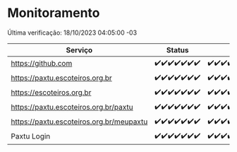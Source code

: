 # Monitoramento

Última verificação: 18/10/2023 04:05:00 -03

|Serviço|Status|Últimas 24h|
|---|---|---|
|https://github.com|<span title="2023-10-11: OK=24">✔️</span><span title="2023-10-12: OK=24">✔️</span><span title="2023-10-13: OK=24">✔️</span><span title="2023-10-14: OK=24">✔️</span><span title="2023-10-15: OK=24">✔️</span><span title="2023-10-16: OK=24">✔️</span><span title="2023-10-17: OK=7">✔️</span>|<span title="17/10/2023 04:06:00 -03 : 200">✔️</span><span title="17/10/2023 05:08:00 -03 : 200">✔️</span><span title="17/10/2023 06:06:00 -03 : 200">✔️</span><span title="17/10/2023 07:06:00 -03 : 200">✔️</span><span title="17/10/2023 08:03:00 -03 : 200">✔️</span><span title="17/10/2023 09:11:00 -03 : 200">✔️</span><span title="17/10/2023 10:09:00 -03 : 200">✔️</span><span title="17/10/2023 11:05:00 -03 : 200">✔️</span><span title="17/10/2023 12:06:00 -03 : 200">✔️</span><span title="17/10/2023 13:07:00 -03 : 200">✔️</span><span title="17/10/2023 14:04:00 -03 : 200">✔️</span><span title="17/10/2023 15:08:00 -03 : 200">✔️</span><span title="17/10/2023 16:03:00 -03 : 200">✔️</span><span title="17/10/2023 17:06:00 -03 : 200">✔️</span><span title="17/10/2023 18:04:00 -03 : 200">✔️</span><span title="17/10/2023 19:04:00 -03 : 200">✔️</span><span title="17/10/2023 20:04:00 -03 : 200">✔️</span><span title="17/10/2023 21:29:00 -03 : 200">✔️</span><span title="17/10/2023 22:41:00 -03 : 200">✔️</span><span title="17/10/2023 23:15:00 -03 : 200">✔️</span><span title="18/10/2023 00:06:00 -03 : 200">✔️</span><span title="18/10/2023 01:07:00 -03 : 200">✔️</span><span title="18/10/2023 02:05:00 -03 : 200">✔️</span><span title="18/10/2023 03:08:00 -03 : 200">✔️</span><span title="18/10/2023 04:04:00 -03 : 200">✔️</span>|
|https://paxtu.escoteiros.org.br|<span title="2023-10-11: OK=24">✔️</span><span title="2023-10-12: OK=24">✔️</span><span title="2023-10-13: OK=24">✔️</span><span title="2023-10-14: OK=24">✔️</span><span title="2023-10-15: OK=24">✔️</span><span title="2023-10-16: OK=24">✔️</span><span title="2023-10-17: OK=7">✔️</span>|<span title="17/10/2023 04:06:00 -03 : 200">✔️</span><span title="17/10/2023 05:08:00 -03 : 200">✔️</span><span title="17/10/2023 06:06:00 -03 : 200">✔️</span><span title="17/10/2023 07:06:00 -03 : 200">✔️</span><span title="17/10/2023 08:03:00 -03 : 200">✔️</span><span title="17/10/2023 09:11:00 -03 : 200">✔️</span><span title="17/10/2023 10:09:00 -03 : 200">✔️</span><span title="17/10/2023 11:05:00 -03 : 200">✔️</span><span title="17/10/2023 12:06:00 -03 : 200">✔️</span><span title="17/10/2023 13:07:00 -03 : 200">✔️</span><span title="17/10/2023 14:04:00 -03 : 200">✔️</span><span title="17/10/2023 15:08:00 -03 : 200">✔️</span><span title="17/10/2023 16:03:00 -03 : 200">✔️</span><span title="17/10/2023 17:06:00 -03 : 200">✔️</span><span title="17/10/2023 18:04:00 -03 : 200">✔️</span><span title="17/10/2023 19:04:00 -03 : 200">✔️</span><span title="17/10/2023 20:04:00 -03 : 200">✔️</span><span title="17/10/2023 21:29:00 -03 : 200">✔️</span><span title="17/10/2023 22:41:00 -03 : 200">✔️</span><span title="17/10/2023 23:15:00 -03 : 200">✔️</span><span title="18/10/2023 00:06:00 -03 : 200">✔️</span><span title="18/10/2023 01:07:00 -03 : 200">✔️</span><span title="18/10/2023 02:05:00 -03 : 200">✔️</span><span title="18/10/2023 03:08:00 -03 : 200">✔️</span><span title="18/10/2023 04:04:00 -03 : 200">✔️</span>|
|https://escoteiros.org.br|<span title="2023-10-11: OK=24">✔️</span><span title="2023-10-12: OK=24">✔️</span><span title="2023-10-13: OK=24">✔️</span><span title="2023-10-14: OK=24">✔️</span><span title="2023-10-15: OK=24">✔️</span><span title="2023-10-16: OK=24">✔️</span><span title="2023-10-17: OK=7">✔️</span>|<span title="17/10/2023 04:06:00 -03 : 200">✔️</span><span title="17/10/2023 05:08:00 -03 : 200">✔️</span><span title="17/10/2023 06:06:00 -03 : 200">✔️</span><span title="17/10/2023 07:06:00 -03 : 200">✔️</span><span title="17/10/2023 08:03:00 -03 : 200">✔️</span><span title="17/10/2023 09:11:00 -03 : 200">✔️</span><span title="17/10/2023 10:09:00 -03 : 200">✔️</span><span title="17/10/2023 11:05:00 -03 : 200">✔️</span><span title="17/10/2023 12:06:00 -03 : 200">✔️</span><span title="17/10/2023 13:07:00 -03 : 200">✔️</span><span title="17/10/2023 14:04:00 -03 : 200">✔️</span><span title="17/10/2023 15:08:00 -03 : 200">✔️</span><span title="17/10/2023 16:03:00 -03 : 200">✔️</span><span title="17/10/2023 17:06:00 -03 : 200">✔️</span><span title="17/10/2023 18:04:00 -03 : 200">✔️</span><span title="17/10/2023 19:04:00 -03 : 200">✔️</span><span title="17/10/2023 20:04:00 -03 : 200">✔️</span><span title="17/10/2023 21:29:00 -03 : 200">✔️</span><span title="17/10/2023 22:41:00 -03 : 200">✔️</span><span title="17/10/2023 23:15:00 -03 : 200">✔️</span><span title="18/10/2023 00:06:00 -03 : 200">✔️</span><span title="18/10/2023 01:07:00 -03 : 200">✔️</span><span title="18/10/2023 02:05:00 -03 : 200">✔️</span><span title="18/10/2023 03:08:00 -03 : 200">✔️</span><span title="18/10/2023 04:04:00 -03 : 200">✔️</span>|
|https://paxtu.escoteiros.org.br/paxtu|<span title="2023-10-11: OK=24">✔️</span><span title="2023-10-12: OK=24">✔️</span><span title="2023-10-13: OK=24">✔️</span><span title="2023-10-14: OK=24">✔️</span><span title="2023-10-15: OK=24">✔️</span><span title="2023-10-16: OK=24">✔️</span><span title="2023-10-17: OK=7">✔️</span>|<span title="17/10/2023 04:06:00 -03 : 200">✔️</span><span title="17/10/2023 05:08:00 -03 : 200">✔️</span><span title="17/10/2023 06:06:00 -03 : 200">✔️</span><span title="17/10/2023 07:06:00 -03 : 200">✔️</span><span title="17/10/2023 08:03:00 -03 : 200">✔️</span><span title="17/10/2023 09:11:00 -03 : 200">✔️</span><span title="17/10/2023 10:09:00 -03 : 200">✔️</span><span title="17/10/2023 11:05:00 -03 : 200">✔️</span><span title="17/10/2023 12:06:00 -03 : 200">✔️</span><span title="17/10/2023 13:07:00 -03 : 200">✔️</span><span title="17/10/2023 14:04:00 -03 : 200">✔️</span><span title="17/10/2023 15:08:00 -03 : 200">✔️</span><span title="17/10/2023 16:03:00 -03 : 200">✔️</span><span title="17/10/2023 17:06:00 -03 : 200">✔️</span><span title="17/10/2023 18:04:00 -03 : 200">✔️</span><span title="17/10/2023 19:05:00 -03 : 200">✔️</span><span title="17/10/2023 20:04:00 -03 : 200">✔️</span><span title="17/10/2023 21:29:00 -03 : 200">✔️</span><span title="17/10/2023 22:41:00 -03 : 200">✔️</span><span title="17/10/2023 23:15:00 -03 : 200">✔️</span><span title="18/10/2023 00:06:00 -03 : 200">✔️</span><span title="18/10/2023 01:07:00 -03 : 200">✔️</span><span title="18/10/2023 02:05:00 -03 : 200">✔️</span><span title="18/10/2023 03:08:00 -03 : 200">✔️</span><span title="18/10/2023 04:04:00 -03 : 200">✔️</span>|
|https://paxtu.escoteiros.org.br/meupaxtu|<span title="2023-10-11: OK=24">✔️</span><span title="2023-10-12: OK=24">✔️</span><span title="2023-10-13: OK=24">✔️</span><span title="2023-10-14: OK=24">✔️</span><span title="2023-10-15: OK=24">✔️</span><span title="2023-10-16: OK=24">✔️</span><span title="2023-10-17: OK=7">✔️</span>|<span title="17/10/2023 04:06:00 -03 : 200">✔️</span><span title="17/10/2023 05:08:00 -03 : 200">✔️</span><span title="17/10/2023 06:06:00 -03 : 200">✔️</span><span title="17/10/2023 07:06:00 -03 : 200">✔️</span><span title="17/10/2023 08:03:00 -03 : 200">✔️</span><span title="17/10/2023 09:11:00 -03 : 200">✔️</span><span title="17/10/2023 10:09:00 -03 : 200">✔️</span><span title="17/10/2023 11:05:00 -03 : 200">✔️</span><span title="17/10/2023 12:06:00 -03 : 200">✔️</span><span title="17/10/2023 13:07:00 -03 : 200">✔️</span><span title="17/10/2023 14:04:00 -03 : 200">✔️</span><span title="17/10/2023 15:08:00 -03 : 200">✔️</span><span title="17/10/2023 16:03:00 -03 : 200">✔️</span><span title="17/10/2023 17:06:00 -03 : 200">✔️</span><span title="17/10/2023 18:04:00 -03 : 200">✔️</span><span title="17/10/2023 19:05:00 -03 : 200">✔️</span><span title="17/10/2023 20:04:00 -03 : 200">✔️</span><span title="17/10/2023 21:29:00 -03 : 200">✔️</span><span title="17/10/2023 22:41:00 -03 : 200">✔️</span><span title="17/10/2023 23:15:00 -03 : 200">✔️</span><span title="18/10/2023 00:06:00 -03 : 200">✔️</span><span title="18/10/2023 01:07:00 -03 : 200">✔️</span><span title="18/10/2023 02:05:00 -03 : 200">✔️</span><span title="18/10/2023 03:08:00 -03 : 200">✔️</span><span title="18/10/2023 04:04:00 -03 : 200">✔️</span>|
|Paxtu Login|<span title="2023-10-11: OK=24">✔️</span><span title="2023-10-12: OK=24">✔️</span><span title="2023-10-13: OK=24">✔️</span><span title="2023-10-14: OK=24">✔️</span><span title="2023-10-15: OK=24">✔️</span><span title="2023-10-16: OK=24">✔️</span><span title="2023-10-17: OK=7">✔️</span>|<span title="17/10/2023 04:06:00 -03 : 200">✔️</span><span title="17/10/2023 05:08:00 -03 : 200">✔️</span><span title="17/10/2023 06:06:00 -03 : 200">✔️</span><span title="17/10/2023 07:06:00 -03 : 200">✔️</span><span title="17/10/2023 08:03:00 -03 : 200">✔️</span><span title="17/10/2023 09:11:00 -03 : 200">✔️</span><span title="17/10/2023 10:09:00 -03 : 200">✔️</span><span title="17/10/2023 11:05:00 -03 : 200">✔️</span><span title="17/10/2023 12:06:00 -03 : 200">✔️</span><span title="17/10/2023 13:07:00 -03 : 200">✔️</span><span title="17/10/2023 14:04:00 -03 : 200">✔️</span><span title="17/10/2023 15:08:00 -03 : 200">✔️</span><span title="17/10/2023 16:03:00 -03 : 200">✔️</span><span title="17/10/2023 17:06:00 -03 : 200">✔️</span><span title="17/10/2023 18:04:00 -03 : 200">✔️</span><span title="17/10/2023 19:05:00 -03 : 200">✔️</span><span title="17/10/2023 20:04:00 -03 : 200">✔️</span><span title="17/10/2023 21:29:00 -03 : 200">✔️</span><span title="17/10/2023 22:41:00 -03 : 200">✔️</span><span title="17/10/2023 23:15:00 -03 : 200">✔️</span><span title="18/10/2023 00:06:00 -03 : 200">✔️</span><span title="18/10/2023 01:07:00 -03 : 200">✔️</span><span title="18/10/2023 02:05:00 -03 : 200">✔️</span><span title="18/10/2023 03:08:00 -03 : 200">✔️</span><span title="18/10/2023 04:05:00 -03 : 200">✔️</span>|
